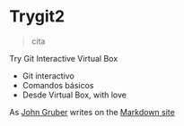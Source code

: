 Trygit2
=======
> cita

Try Git Interactive Virtual Box
  - Git interactivo
  - Comandos básicos
  - Desde Virtual Box, with love
 
As [John Gruber] writes on the [Markdown site][df1]

[john gruber]: <http://daringfireball.net>
[df1]: <http://daringfireball.net/projects/markdown/>
